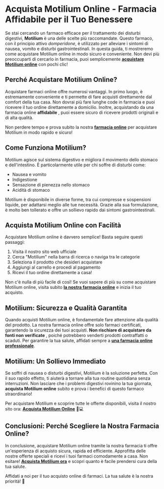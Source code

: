 # Acquista Motilium Online - Farmacia Affidabile per il Tuo Benessere

Se stai cercando un farmaco efficace per il trattamento dei disturbi digestivi, **Motilium** è una delle scelte più raccomandate. Questo farmaco, con il principio attivo _domperidone_, è utilizzato per alleviare i sintomi di nausea, vomito e disturbi gastrointestinali. In questa guida, ti mostreremo come acquistare Motilium online in modo sicuro e conveniente. Non devi più preoccuparti di cercarlo in farmacia, puoi semplicemente **[acquistare Motilium online](https://tinyurl.com/buymotiliumonine)** con pochi clic!

## Perché Acquistare Motilium Online?

Acquistare farmaci online offre numerosi vantaggi. In primo luogo, è estremamente conveniente e ti permette di fare acquisti direttamente dal comfort della tua casa. Non dovrai più fare lunghe code in farmacia e puoi ricevere il tuo ordine direttamente a domicilio. Inoltre, acquistando da una farmacia online **affidabile** , puoi essere sicuro di ricevere prodotti originali e di alta qualità.

Non perdere tempo e prova subito la nostra **[farmacia online](https://tinyurl.com/buymotiliumonine)** per acquistare Motilium in modo rapido e sicuro!

## Come Funziona Motilium?

Motilium agisce sul sistema digestivo e migliora il movimento dello stomaco e dell'intestino. È particolarmente utile per chi soffre di disturbi come:

- Nausea e vomito
- Indigestione
- Sensazione di pienezza nello stomaco
- Acidità di stomaco

Motilium è disponibile in diverse forme, tra cui compresse e sospensioni liquide, per adattarsi meglio alle tue necessità. Grazie alla sua formulazione, è molto ben tollerato e offre un sollievo rapido dai sintomi gastrointestinali.

## Acquista Motilium Online con Facilità

Acquistare Motilium online è davvero semplice! Basta seguire questi passaggi:

1. Visita il nostro sito web ufficiale
2. Cerca "Motilium" nella barra di ricerca o naviga tra le categorie
3. Seleziona il prodotto che desideri acquistare
4. Aggiungi al carrello e procedi al pagamento
5. Ricevi il tuo ordine direttamente a casa!

Non c'è nulla di più facile di così! Se vuoi sapere di più su come acquistare Motilium online, visita subito **[la nostra farmacia online](https://tinyurl.com/buymotiliumonine)** e inizia il tuo acquisto.

## Motilium: Sicurezza e Qualità Garantita

Quando acquisti Motilium online, è fondamentale fare attenzione alla qualità del prodotto. La nostra farmacia online offre solo farmaci certificati, garantendo la sicurezza dei tuoi acquisti. **Non rischiare di acquistare da fonti non verificate** , poiché potrebbero venderti prodotti contraffatti o scaduti. Per garantire la tua salute, affidati sempre a [**una farmacia online professionale**](https://tinyurl.com/buymotiliumonine).

## Motilium: Un Sollievo Immediato

Se soffri di nausea o disturbi digestivi, Motilium è la soluzione perfetta. Con il suo rapido effetto, ti aiuterà a tornare alla tua routine quotidiana senza interruzioni. Non lasciare che i problemi digestivi rovinino la tua giornata, **acquista Motilium online** subito e prova i benefici di questo farmaco straordinario!

Per acquistare Motilium e scoprire tutte le offerte disponibili, visita il nostro sito ora: **[Acquista Motilium Online](https://tinyurl.com/buymotiliumonine)** 💊💻

## Conclusioni: Perché Scegliere la Nostra Farmacia Online?

In conclusione, acquistare Motilium online tramite la nostra farmacia ti offre un'esperienza di acquisto sicura, rapida ed efficiente. Approfitta delle nostre offerte speciali e ricevi i tuoi farmaci comodamente a casa. Non esitare! **[Acquista Motilium ora](https://tinyurl.com/buymotiliumonine)** e scopri quanto è facile prendersi cura della tua salute.

Affidati a noi per il tuo acquisto online di farmaci. La tua salute è la nostra priorità! 🏥
